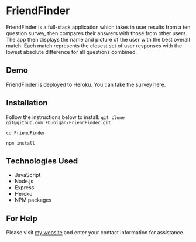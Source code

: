 # FriendFinder
FriendFinder is a full-stack application which takes in user results from a ten question survey, then compares their answers with those from other users. The app then displays the name and picture of the user with the best overall match. Each match represents the closest set of user responses with the lowest absolute difference for all questions combined. 

## Demo
FriendFinder is deployed to Heroku. You can take the survey [here](https://salty-anchorage-52505.herokuapp.com/).

## Installation 
Follow the instructions below to install:
`git clone git@github.com:FDunigan/FriendFinder.git`

`cd FriendFinder`

`npm install`

## Technologies Used 
- JavaScript
- Node.js
- Express
- Heroku 
- NPM packages

## For Help
Please visit [my website](https://fdunigan.github.io/) and enter your contact information for assistance. 

